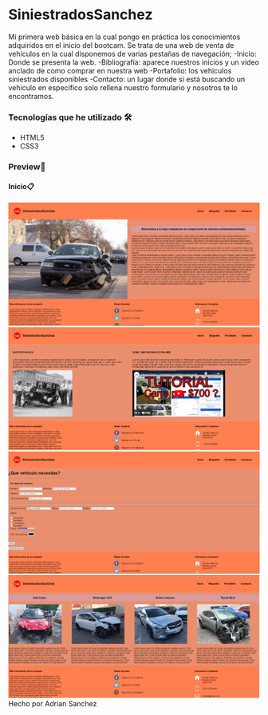 
# SiniestradosSanchez
Mi primera web básica en la cual pongo en práctica los conocimientos adquiridos en el inicio del bootcam. Se trata de una web de venta de vehículos en la cual disponemos de varias pestañas de navegación; 
-Inicio: Donde se presenta la web.
-Bibliografía: aparece nuestros inicios y un video anclado de como comprar en nuestra web
-Portafolio: los vehiculos siniestrados disponibles
-Contacto: un lugar donde si está buscando un vehículo en específico solo rellena nuestro formulario y nosotros te lo encontramos.

### Tecnologías que he utilizado 🛠️
- HTML5
- CSS3

### Preview🚀

#### Inicio📋
![foto](/assets/readme/Captura%20de%20pantalla%202022-09-29%20223831.png)
![foto](/assets/readme/bibliografia.png)
![foto](/assets/readme/contacto.png)
![foto](/assets/readme/portafolio.png)
Hecho por Adrian Sanchez 
